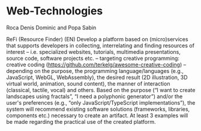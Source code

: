 # Web-Technologies
Roca Denis Dominic and Popa Sabin

ReFi (Resource Finder)
(EN) Develop a platform based on (micro)services that supports developers in collecting, interrelating and finding resources of interest – i.e. specialized websites, tutorials, multimedia presentations, source code, software projects etc. – targeting creative programming: creative coding (https://github.com/terkelg/awesome-creative-coding) – depending on the purpose, the programming language/languages (e.g., JavaScript, WebGL, WebAssembly), the desired result (2D illustration, 3D virtual world, animation, sound content), the manner of interaction (classical, tactile, vocal) and others. Based on the purpose (“I want to create landscapes using fractals”, “I need a polyphonic generator”) and/or the user's preferences (e.g., “only JavaScript/TypeScript implementations”), the system will recommend existing software solutions (frameworks, libraries, components etc.) necessary to create an artifact. At least 3 examples will be made regarding the practical use of the created platform.
